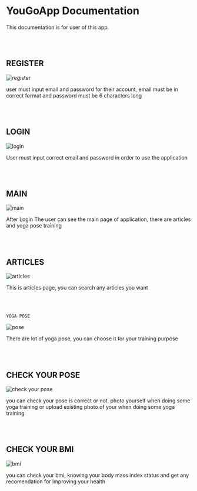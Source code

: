 # YouGoApp Documentation

This documentation is for user of this app.

</br>
</br>

<h2>REGISTER</h2>

![register](assets/register.gif)

<p>user must input email and password for their account, email must be in correct format and password must be 6 characters long</p>

</br>
</br>


<h2>LOGIN</h2>

![login](assets/login.gif)

<p>User must input correct email and password in order to use the application</p>

</br>
</br>

<h2>MAIN</h2>

![main](assets/main.gif)

<p>After Login The user can see the main page of application, there are articles and yoga pose training</p>

</br>
</br>


<h2>ARTICLES</h2>

![articles](assets/articles.gif)

<p>This is articles page, you can search any articles you want</p>

</br>
</br>

`YOGA POSE`

![pose](assets/yogapose.gif)

<p>There are lot of yoga pose, you can  choose it for your training purpose</p>

</br>
</br>


<h2>CHECK YOUR POSE</h2>

![check your pose](assets/checkYourPose.gif)

<p>you can check your pose is correct or not. photo yourself when doing some yoga training or upload existing photo of your when doing some yoga training </p>

</br>
</br>

<h2>CHECK YOUR BMI</h2>

![bmi](assets/bmi.gif)

<p>you can check your bmi, knowing your body mass index status and get any recomendation for improving your health</p>

</br>
</br>


